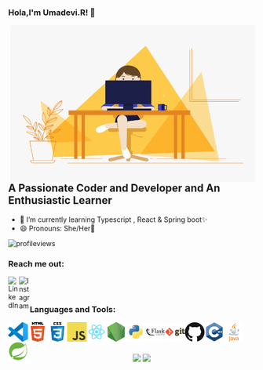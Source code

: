 ### Hola,I'm Umadevi.R! 👋

<img align="right" alt="GIF" src="https://github.com/Umadevi-R/Umadevi-R/blob/master/me.gif?raw=true" width="500" height="320" />


## A Passionate Coder and Developer and An Enthusiastic Learner
- 🌱 I’m currently learning Typescript , React & Spring boot✨
- 😄 Pronouns: She/Her🤩

<img src="https://komarev.com/ghpvc/?username=Umadevi-R" alt="profileviews" />

### Reach me out:
[<img align="left" alt="LinkedIn" width="22px" src="https://cdn.jsdelivr.net/npm/simple-icons@v3/icons/linkedin.svg" />](https://www.linkedin.com/in/umadevi-r-11654b171/)
[<img align="left" alt="Instagram" width="22px" src="https://cdn.jsdelivr.net/npm/simple-icons@5.4.0/icons/instagram.svg" />](https://www.instagram.com/umadeviraajkumar/)

<br /><br/>

### Languages and Tools:
<div>
<img align="left" alt="Visual Studio Code" width="40px" src="https://raw.githubusercontent.com/github/explore/80688e429a7d4ef2fca1e82350fe8e3517d3494d/topics/visual-studio-code/visual-studio-code.png" />
<img align="left" alt="HTML5" width="40px" src="https://raw.githubusercontent.com/github/explore/80688e429a7d4ef2fca1e82350fe8e3517d3494d/topics/html/html.png" />
<img align="left" alt="CSS3" width="40px" src="https://raw.githubusercontent.com/github/explore/80688e429a7d4ef2fca1e82350fe8e3517d3494d/topics/css/css.png" />
<img align="left" alt="JavaScript" width="40px" src="https://raw.githubusercontent.com/github/explore/80688e429a7d4ef2fca1e82350fe8e3517d3494d/topics/javascript/javascript.png" />
<img align="left" alt="React" width="40px" src="https://raw.githubusercontent.com/github/explore/80688e429a7d4ef2fca1e82350fe8e3517d3494d/topics/react/react.png" />
<img align="left" alt="Node.js" width="40px" src="https://raw.githubusercontent.com/github/explore/80688e429a7d4ef2fca1e82350fe8e3517d3494d/topics/nodejs/nodejs.png" />
<img align="left" alt="python" width="40px" src="https://raw.githubusercontent.com/github/explore/80688e429a7d4ef2fca1e82350fe8e3517d3494d/topics/python/python.png" />
<img align="left" alt="flask" width="40px" src="https://raw.githubusercontent.com/github/explore/80688e429a7d4ef2fca1e82350fe8e3517d3494d/topics/flask/flask.png" />
<img align="left" alt="Git" width="40px" src="https://raw.githubusercontent.com/github/explore/80688e429a7d4ef2fca1e82350fe8e3517d3494d/topics/git/git.png" />
<img align="left" alt="GitHub" width="40px" src="https://raw.githubusercontent.com/github/explore/78df643247d429f6cc873026c0622819ad797942/topics/github/github.png" />
 <img align="left" alt="C++" width="40px" src="https://raw.githubusercontent.com/github/explore/80688e429a7d4ef2fca1e82350fe8e3517d3494d/topics/cpp/cpp.png" />
 <img align="left" alt="Java" width="40px" src="https://raw.githubusercontent.com/github/explore/80688e429a7d4ef2fca1e82350fe8e3517d3494d/topics/java/java.png" />
 <img align="left" alt="Spring" width="40px" src="https://raw.githubusercontent.com/github/explore/80688e429a7d4ef2fca1e82350fe8e3517d3494d/topics/spring-boot/spring-boot.png" />
</div>
<br/><br/><br/>
 <p align="center">
  <img src="https://github-readme-stats.vercel.app/api?username=Umadevi-R&count_private=true&show_icons=true" height="170px">
  <img src="https://github-readme-stats.vercel.app/api/top-langs/?username=Umadevi-R&layout=compact" height="170px">
</p>
